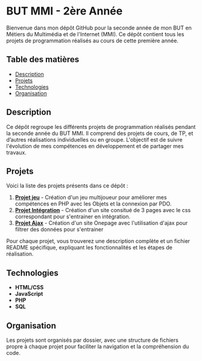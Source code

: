 # BUT MMI - 2ère Année

Bienvenue dans mon dépôt GitHub pour la seconde année de mon BUT en Métiers du Multimédia et de l'Internet (MMI). Ce dépôt contient tous les projets de programmation réalisés au cours de cette première année.

## Table des matières

- [Description](#description)
- [Projets](#projets)
- [Technologies](#technologies)
- [Organisation](#organisation)

## Description

Ce dépôt regroupe les différents projets de programmation réalisés pendant la seconde année du BUT MMI. Il comprend des projets de cours, de TP, et d’autres réalisations individuelles ou en groupe. L'objectif est de suivre l'évolution de mes compétences en développement et de partager mes travaux.

## Projets

Voici la liste des projets présents dans ce dépôt :

1. **[Projet jeu](https://github.com/Raphael-K-78/MMI2-A2/tree/main/Fleet%20Revenge)** - Création d'un jeu multijoueur pour améliorer mes compétences en PHP avec les Objets et la connexion par PDO.
2. **[Projet Intégration](https://github.com/Raphael-K-78/MMI2-A2/tree/main/Vodka%26shake)** - Création d'un site consitué de 3 pages avec le css correspondant pour s'entrainer en intégration.
3. **[Projet Ajax](https://github.com/Raphael-K-78/MMI2-A2/tree/main/Louer_votre_dormeur)** - Création d'un site Onepage avec l'utilisation d'ajax pour filtrer des données pour s'entrainer

Pour chaque projet, vous trouverez une description complète et un fichier README spécifique, expliquant les fonctionnalités et les étapes de réalisation.

## Technologies

- **HTML/CSS**
- **JavaScript**
- **PHP**
- **SQL**

## Organisation

Les projets sont organisés par dossier, avec une structure de fichiers propre à chaque projet pour faciliter la navigation et la compréhension du code.

